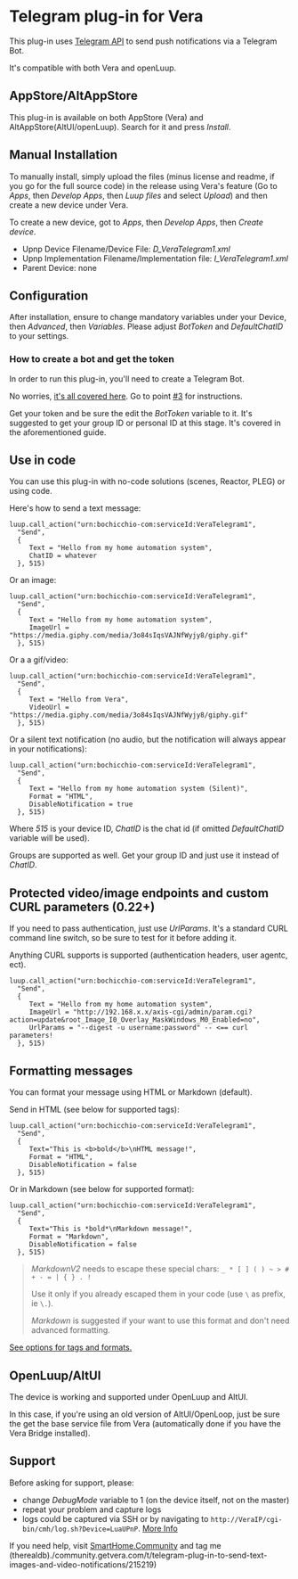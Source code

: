 # Telegram plug-in for Vera
This plug-in uses [Telegram API](https://core.telegram.org/bots/api) to send push notifications via a Telegram Bot.

It's compatible with both Vera and openLuup.

## AppStore/AltAppStore
This plug-in is available on both AppStore (Vera) and AltAppStore(AltUI/openLuup). Search for it and press *Install*.

## Manual Installation
To manually install, simply upload the files (minus license and readme, if you go for the full source code) in the release using Vera's feature (Go to *Apps*, then *Develop Apps*, then *Luup files* and select *Upload*) and then create a new device under Vera.

To create a new device, got to *Apps*, then *Develop Apps*, then *Create device*.

- Upnp Device Filename/Device File: *D_VeraTelegram1.xml*
- Upnp Implementation Filename/Implementation file: *I_VeraTelegram1.xml*
- Parent Device: none

## Configuration
After installation, ensure to change mandatory variables under your Device, then *Advanced*, then *Variables*.
Please adjust *BotToken* and *DefaultChatID* to your settings.

### How to create a bot and get the token
In order to run this plug-in, you'll need to create a Telegram Bot.

No worries, [it's all covered here](https://core.telegram.org/bots). Go to point [#3]([https://core.telegram.org/bots#3-how-do-i-create-a-bot) for instructions.

Get your token and be sure the edit the *BotToken* variable to it.
It's suggested to get your group ID or personal ID at this stage. It's covered in the aforementioned guide.

## Use in code
You can use this plug-in with no-code solutions (scenes, Reactor, PLEG) or using code.

Here's how to send a text message:

```
luup.call_action("urn:bochicchio-com:serviceId:VeraTelegram1", 
  "Send",
  {
     Text = "Hello from my home automation system", 
     ChatID = whatever
  }, 515)
```

Or an image:

```
luup.call_action("urn:bochicchio-com:serviceId:VeraTelegram1", 
  "Send",
  {
     Text = "Hello from my home automation system",
     ImageUrl = "https://media.giphy.com/media/3o84sIqsVAJNfWyjy8/giphy.gif"
  }, 515)
```


Or a a gif/video:

```
luup.call_action("urn:bochicchio-com:serviceId:VeraTelegram1", 
  "Send",
  {
     Text = "Hello from Vera", 
     VideoUrl = "https://media.giphy.com/media/3o84sIqsVAJNfWyjy8/giphy.gif"
  }, 515)
```

Or a silent text notification (no audio, but the notification will always appear in your notifications):

```
luup.call_action("urn:bochicchio-com:serviceId:VeraTelegram1", 
  "Send",
  {
     Text = "Hello from my home automation system (Silent)",
     Format = "HTML",
     DisableNotification = true
  }, 515)
```

Where *515* is your device ID, *ChatID* is the chat id (if omitted *DefaultChatID* variable will be used).

Groups are supported as well. Get your group ID and just use it instead of *ChatID*.

## Protected video/image endpoints and custom CURL parameters (0.22+)

If you need to pass authentication, just use *UrlParams*. It's a standard CURL command line switch, so be sure to test for it before adding it.

Anything CURL supports is supported (authentication headers, user agentc, ect).

```
luup.call_action("urn:bochicchio-com:serviceId:VeraTelegram1", 
  "Send",
  {
     Text = "Hello from my home automation system", 
     ImageUrl = "http://192.168.x.x/axis-cgi/admin/param.cgi?action=update&root_Image_I0_Overlay_MaskWindows_M0_Enabled=no",
     UrlParams = "--digest -u username:password" -- <== curl parameters!
  }, 515)
```


## Formatting messages

You can format your message using HTML or Markdown (default).

Send in HTML (see below for supported tags):

```
luup.call_action("urn:bochicchio-com:serviceId:VeraTelegram1", 
  "Send",
  {
     Text="This is <b>bold</b>\nHTML message!",
     Format = "HTML",
     DisableNotification = false
  }, 515)
```

Or in Markdown (see below for supported format):

```
luup.call_action("urn:bochicchio-com:serviceId:VeraTelegram1", 
  "Send",
  {
     Text="This is *bold*\nMarkdown message!",
     Format = "Markdown",
     DisableNotification = false
  }, 515)
```

> *MarkdownV2* needs to escape these special chars: `_ * [ ] ( ) ~ > # + - = | { } . !	`
>
> Use it only if you already escaped them in your code (use `\` as prefix, ie `\.`).
> 
> *Markdown* is suggested if your want to use this format and don't need advanced formatting.

[See options for tags and formats.](https://core.telegram.org/bots/api#formatting-options)

## OpenLuup/AltUI
The device is working and supported under OpenLuup and AltUI.

In this case, if you're using an old version of AltUI/OpenLoop, just be sure the get the base service file from Vera (automatically done if you have the Vera Bridge installed).

## Support
Before asking for support, please:
 - change *DebugMode* variable to 1 (on the device itself, not on the master)
 - repeat your problem and capture logs
 - logs could be captured via SSH or by navigating to `http://VeraIP/cgi-bin/cmh/log.sh?Device=LuaUPnP`. [More Info](http://wiki.micasaverde.com/index.php/Logs)

If you need help, visit [SmartHome.Community](https://smarthome.community/) and tag me (therealdb)./community.getvera.com/t/telegram-plug-in-to-send-text-images-and-video-notifications/215219)